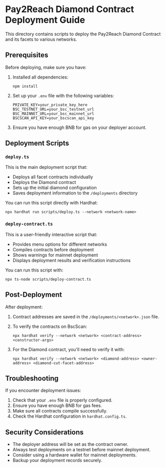 # Pay2Reach Diamond Contract Deployment Guide

This directory contains scripts to deploy the Pay2Reach Diamond Contract and its facets to various networks.

## Prerequisites

Before deploying, make sure you have:

1. Installed all dependencies:
   ```
   npm install
   ```

2. Set up your `.env` file with the following variables:
   ```
   PRIVATE_KEY=your_private_key_here
   BSC_TESTNET_URL=your_bsc_testnet_url
   BSC_MAINNET_URL=your_bsc_mainnet_url
   BSCSCAN_API_KEY=your_bscscan_api_key
   ```

3. Ensure you have enough BNB for gas on your deployer account.

## Deployment Scripts

### `deploy.ts`

This is the main deployment script that:
- Deploys all facet contracts individually
- Deploys the Diamond contract
- Sets up the initial diamond configuration
- Saves deployment information to the `/deployments` directory

You can run this script directly with Hardhat:
```
npx hardhat run scripts/deploy.ts --network <network-name>
```

### `deploy-contract.ts`

This is a user-friendly interactive script that:
- Provides menu options for different networks
- Compiles contracts before deployment
- Shows warnings for mainnet deployment
- Displays deployment results and verification instructions

You can run this script with:
```
npx ts-node scripts/deploy-contract.ts
```

## Post-Deployment

After deployment:

1. Contract addresses are saved in the `/deployments/<network>.json` file.

2. To verify the contracts on BscScan:
   ```
   npx hardhat verify --network <network> <contract-address> <constructor-args>
   ```

3. For the Diamond contract, you'll need to verify it with:
   ```
   npx hardhat verify --network <network> <diamond-address> <owner-address> <diamond-cut-facet-address>
   ```

## Troubleshooting

If you encounter deployment issues:

1. Check that your `.env` file is properly configured.
2. Ensure you have enough BNB for gas fees.
3. Make sure all contracts compile successfully.
4. Check the Hardhat configuration in `hardhat.config.ts`.

## Security Considerations

- The deployer address will be set as the contract owner.
- Always test deployments on a testnet before mainnet deployment.
- Consider using a hardware wallet for mainnet deployments.
- Backup your deployment records securely. 